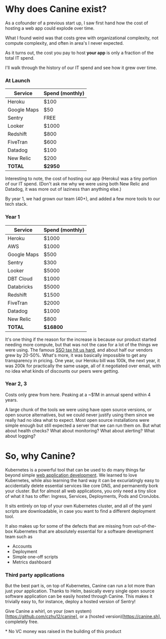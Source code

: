 # Why does Canine exist?

As a cofounder of a previous start up, I saw first hand how the cost of hosting a web app could explode over time.

What I found weird was that costs grew with organizational complexity, not compute complexity, and often in area's I never expected.

As it turns out, the cost you pay to host <b>your app</b> is only a fraction of the total IT spend.

I'll walk through the history of our IT spend and see how it grew over time.

### At Launch
| Service | Spend (monthly) |
| -------- | ------- |
| Heroku | $100 |
| Google Maps | $50 |
| Sentry | FREE |
| Looker | $1000 |
| Redshift | $800 |
| FiveTran | $600 |
| Datadog | $100 |
| New Relic | $200 |
| **TOTAL** | **$2950** |

Interesting to note, the cost of hosting our app (Heroku) was a tiny portion of our IT spend. (Don't ask me why we were using both New Relic and Datadog, it was more out of laziness than anything else.)

By year 1, we had grown our team (40+), and added a few more tools to our tech stack.

### Year 1
| Service | Spend (monthly) |
| -------- | ------- |
| Heroku | $1000 |
| AWS | $1000 |
| Google Maps | $500 |
| Sentry | $300 |
| Looker | $5000 |
| DBT Cloud | $1000 |
| Databricks | $5000 |
| Redshift | $1500 |
| FiveTran | $2000 |
| Datadog | $1000 |
| New Relic | $800 |
| **TOTAL** | **$16800** |

It's one thing if the reason for the increase is because our product started needing more compute, but that was not the case for a lot of the things we were using. The famous [SSO tax hit us hard](https://sso.tax/), and about half our vendors grew by 20-50%. What's more, it was basically impossible to get any transparency in pricing. One year, our Heroku bill was 100k, the next year, it was 200k for practically the same usage, all of it negotiated over email, with no idea what kinds of discounts our peers were getting.

### Year 2, 3
Costs only grew from here. Peaking at a ~$1M in annual spend within 4 years.

A large chunk of the tools we were using have open source versions, or open source alternatives, but we could never justify using them since we really had no idea what to expect. Most open source installations were simple enough but still expected a server that we can run them on. But what about health checks? What about monitoring? What about alerting? What about logging?

# So, why Canine?
Kubernetes is a powerful tool that can be used to do many things far beyond simple [web application development](https://medium.com/chick-fil-atech/observability-at-the-edge-b2385065ab6e). We learned to love Kubernetes, while also learning the hard way it can be excuriatingly easy to accidentally delete essential services like core DNS, and permanently bork your cluster. But for almost all web applications, you only need a tiny slice of what it has to offer: Ingress, Services, Deployments, Pods and CronJobs.

It sits entirely on top of your own Kubernetes cluster, and all of the yaml scripts are downloadable, in case you want to find a different deployment tool.

It also makes up for some of the defects that are missing from out-of-the-box Kubernetes that are absolutely essential for a software development team such as
* Accounts
* Deployment
* Simple one-off scripts
* Metrics dashboard

### Third party applications

But the best part is, on top of Kubernetes, Canine can run a lot more than just _your_ application. Thanks to Helm, basically every single open source software application can be easily hosted through Canine. This makes it trivially easy to, for instance, deploy a hosted version of Sentry!

Give Canine a whirl, on your (own system)[https://github.com/czhu12/canine], or a (hosted version)[https://canine.sh], completely free.

\* No VC money was raised in the building of this product
